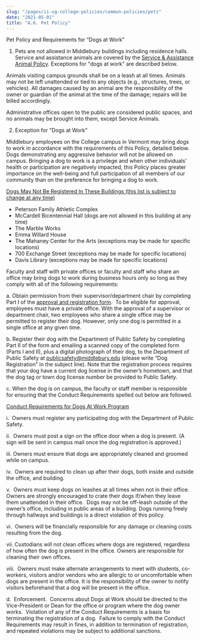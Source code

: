 ```yaml
---
slug: "/pages/ii-ug-college-policies/commun-policies/pets"
date: "2021-05-01"
title: "A.6. Pet Policy"
---
```


Pet Policy and Requirements for “Dogs at Work”

1. Pets are not allowed in Middlebury buildings including residence halls. Service and assistance animals are covered by the [Service & Assistance Animal Policy](/pages/i-policies-for-all/non-discrim-policies/svc-assist-animals). Exceptions for "dogs at work" are described below.

Animals visiting campus grounds shall be on a leash at all times. Animals may not be left unattended or tied to any objects (e.g., structures, trees, or vehicles). All damages caused by an animal are the responsibility of the owner or guardian of the animal at the time of the damage; repairs will be billed accordingly.

Administrative offices open to the public are considered public spaces, and no animals may be brought into them, except Service Animals.

2. Exception for "Dogs at Work"

Middlebury employees on the College campus in Vermont may bring dogs to work in accordance with the requirements of this Policy, detailed below.  Dogs demonstrating any aggressive behavior will not be allowed on campus. Bringing a dog to work is a privilege and when other individuals’ health or participation are negatively impacted, this Policy places greater importance on the well-being and full participation of all members of our community than on the preference for bringing a dog to work.

<span style="text-decoration:underline">Dogs May Not Be Registered In These Buildings (this list is subject to change at any time)</span>

- Peterson Family Athletic Complex
- McCardell Bicentennial Hall (dogs are not allowed in this building at any time)
- The Marble Works
- Emma Willard House
- The Mahaney Center for the Arts (exceptions may be made for specific locations)
- 700 Exchange Street (exceptions may be made for specific locations)
- Davis Library (exceptions may be made for specific locations)

Faculty and staff with private offices or faculty and staff who share an office may bring dogs to work during business hours only so long as they comply with all of the following requirements:

a. Obtain permission from their supervisor/department chair by completing Part I of the [approval and registration form](http://www.middlebury.edu/system/files/media/Dog%20at%20Work%20Registration%20Form_2019.docx "Dog registration form").  To be eligible for approval, employees must have a private office. With the approval of a supervisor or department chair, two employees who share a single office may be permitted to register their dog. However, only one dog is permitted in a single office at any given time.

b. Register their dog with the Department of Public Safety by completing Part II of the form and emailing a scanned copy of the completed form (Parts I and II), plus a digital photograph of their dog, to the Department of Public Safety at [publicsafety@middlebury.edu](mailto:publicsafety@middlebury.edu) (please write “Dog Registration” in the subject line). Note that the registration process requires that your dog have a current dog license in the owner’s hometown, and that the dog tag or town dog license number be provided to Public Safety.

c. When the dog is on campus, the faculty or staff member is responsible for ensuring that the Conduct Requirements spelled out below are followed.

<span style="text-decoration:underline">Conduct Requirements for Dogs At Work Program</span>

i.  Owners must register any participating dog with the Department of Public Safety.

ii.  Owners must post a sign on the office door when a dog is present. (A sign will be sent in campus mail once the dog registration is approved.)

iii. Owners must ensure that dogs are appropriately cleaned and groomed while on campus.

iv.  Owners are required to clean up after their dogs, both inside and outside the office, and building.

v.  Owners must keep dogs on leashes at all times when not in their office. Owners are strongly encouraged to crate their dogs if/when they leave them unattended in their office.  Dogs may not be off-leash outside of the owner’s office, including in public areas of a building. Dogs running freely through hallways and buildings is a direct violation of this policy.

vi.  Owners will be financially responsible for any damage or cleaning costs resulting from the dog.

vii. Custodians will not clean offices where dogs are registered, regardless of how often the dog is present in the office. Owners are responsible for cleaning their own offices.

viii.  Owners must make alternate arrangements to meet with students, co-workers, visitors and/or vendors who are allergic to or uncomfortable when dogs are present in the office. It is the responsibility of the owner to notify visitors beforehand that a dog will be present in the office.

d.  Enforcement.  Concerns about Dogs at Work should be directed to the Vice-President or Dean for the office or program where the dog owner works.  Violation of any of the Conduct Requirements is a basis for terminating the registration of a dog.  Failure to comply with the Conduct Requirements may result in fines, in addition to termination of registration, and repeated violations may be subject to additional sanctions.
